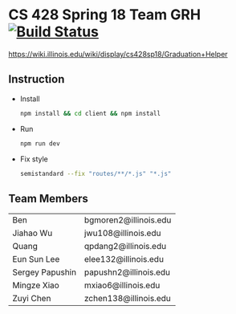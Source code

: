 # CS 428 Spring 18 Team GRH [![Build Status](https://travis-ci.com/mxiao6/cs428grh.svg?token=29NdwAZchaFq7Q2StmqM&branch=master)](https://travis-ci.com/mxiao6/cs428grh)

https://wiki.illinois.edu/wiki/display/cs428sp18/Graduation+Helper

## Instruction

* Install
  ```bash
  npm install && cd client && npm install
  ```

* Run
  ```bash
  npm run dev
  ```
  
* Fix style
  ```bash
  semistandard --fix "routes/**/*.js" "*.js"
  ```

## Team Members
<table>
	<tr>
		<td>Ben</td>
		<td>bgmoren2@illinois.edu</td>
	</tr>
	<tr>
		<td>Jiahao Wu</td>
		<td>jwu108@illinois.edu</td>
	</tr>
	<tr>
		<td>Quang</td>
		<td>qpdang2@illinois.edu</td>
	</tr>
	<tr>
		<td>Eun Sun Lee</td>
		<td>elee132@illinois.edu</td>
	</tr>
	<tr>
		<td>Sergey Papushin</td>
		<td>papushn2@illinois.edu</td>
	</tr>
	<tr>
		<td>Mingze Xiao</td>
		<td>mxiao6@illinois.edu</td>
	</tr>
	<tr>
		<td>Zuyi Chen</td>
		<td>zchen138@illinois.edu</td>
	</tr>	
</table>